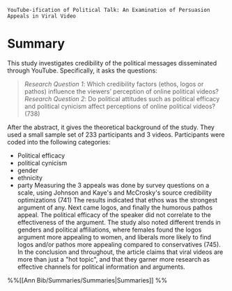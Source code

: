 	YouTube-ification of Political Talk: An Examination of Persuasion Appeals in Viral Video
# Summary
This study investigates credibility of the political messages disseminated through YouTube. Specifically, it asks the questions:

> *Research Question 1*: Which credibility factors (ethos, logos or pathos) influence the viewers’ perception of online political videos?
> *Research Question 2*: Do political attitudes such as political efficacy and political cynicism affect perceptions of online political videos?
> (738)

After the abstract, it gives the theoretical background of the study. They used a small sample set of 233 participants and 3 videos. Participants were coded into the following categories:
- Political efficacy
- political cynicism
- gender
- ethnicity
- party
Measuring the 3 appeals was done by survey questions on a scale, using Johnson and Kaye's and McCrosky's source credibility optimizations (741)
The results indicated that ethos was the strongest argument of any. Next came logos, and finally the humorous pathos appeal. The political efficacy of the speaker did not correlate to the effectiveness of the argument. The study also noted different trends in genders and political affiliations, where females found the logos argument more appealing to women, and liberals more likely to find logos and/or pathos more appealing compared to conservatives (745). In the conclusion and throughout, the article claims that viral videos are more than just a "hot topic", and that they garner more research as effective channels for political information and arguments.

%%[[Ann Bib/Summaries/Summaries|Summaries]] %% 